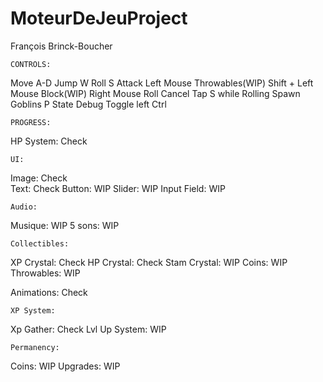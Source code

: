 # MoteurDeJeuProject

François Brinck-Boucher

    CONTROLS: 
Move            A-D
Jump            W
Roll            S
Attack          Left Mouse
Throwables(WIP) Shift + Left Mouse
Block(WIP)      Right Mouse
Roll Cancel     Tap S while Rolling
Spawn Goblins   P
State Debug     Toggle left Ctrl

    PROGRESS:

HP System:      Check

    UI: 
Image:          Check          
Text:           Check
Button:         WIP
Slider:         WIP
Input Field:    WIP

    Audio:
Musique:        WIP
5 sons:         WIP

    Collectibles:
XP Crystal:     Check
HP Crystal:     Check
Stam Crystal:   WIP
Coins:          WIP
Throwables:     WIP

Animations:     Check

    XP System:
Xp Gather:      Check
Lvl Up System:  WIP

    Permanency:
Coins:          WIP
Upgrades:       WIP

   

 
